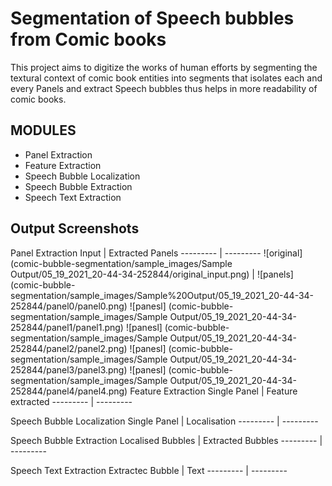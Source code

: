 # Segmentation of Speech bubbles from Comic books

This project aims to digitize the works of human efforts by segmenting the textural context of comic book entities into segments that isolates each and every Panels and extract Speech bubbles thus helps in more readability of comic books.

## MODULES
- Panel Extraction
- Feature Extraction
- Speech Bubble Localization
- Speech Bubble Extraction
- Speech Text Extraction

## Output Screenshots
Panel Extraction 
Input | Extracted Panels
--------- | ---------
![original] (comic-bubble-segmentation/sample_images/Sample Output/05_19_2021_20-44-34-252844/original_input.png) | ![panels] (comic-bubble-segmentation/sample_images/Sample%20Output/05_19_2021_20-44-34-252844/panel0/panel0.png) ![panesl] (comic-bubble-segmentation/sample_images/Sample Output/05_19_2021_20-44-34-252844/panel1/panel1.png) ![panesl] (comic-bubble-segmentation/sample_images/Sample Output/05_19_2021_20-44-34-252844/panel2/panel2.png) ![panesl] (comic-bubble-segmentation/sample_images/Sample Output/05_19_2021_20-44-34-252844/panel3/panel3.png) ![panesl] (comic-bubble-segmentation/sample_images/Sample Output/05_19_2021_20-44-34-252844/panel4/panel4.png)
Feature Extraction 
Single Panel | Feature extracted
--------- | ---------

Speech Bubble Localization
Single Panel | Localisation
--------- | ---------

Speech Bubble Extraction
Localised Bubbles | Extracted Bubbles
--------- | ---------

Speech Text Extraction
Extractec Bubble | Text
--------- | ---------




